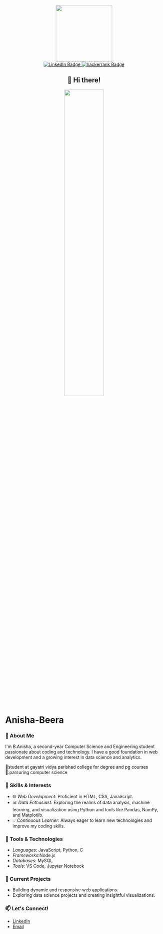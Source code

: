<div id="header" align='center' >
  <img src="https://media4.giphy.com/media/v1.Y2lkPTc5MGI3NjExZ2Rmd25xbGIycGFneXRiaWR5NW13OGJsanA4Z3hzcml0OW54YnR0OCZlcD12MV9pbnRlcm5hbF9naWZfYnlfaWQmY3Q9cw/paTz7UZbPfTZFRYnnB/giphy.webp" width="180px"></img>
</div>
<div id="badges" align='center'>
  <a href="www.linkedin.com/in/anisha-beera-676b1b260"target=”_blank”>
    <img src="https://img.shields.io/badge/LinkedIn-blue?style=for-the-badge&logo=linkedin&logoColor=white" alt="LinkedIn Badge"/>
  </a>
  <a href="https://www.hackerrank.com/profile/anishadeepthi201" target=”_blank”>
    <img src="https://img.shields.io/badge/hackerrank-050c18?style=for-the-badge&logo=hackerrank" alt="hackerrank Badge"/>
  </a>
  <div><h2 align="center">👋 Hi there!</h2></div>
</div>
<div align="center" >
    <img src="https://image.lexica.art/full_webp/5420b363-0179-4fea-aec9-9055783d6d65" width="50%"></img>
</div>


# Anisha-Beera
### 🌟 About Me

 I'm B.Anisha, a second-year Computer Science and Engineering student passionate about coding and technology. I have a good foundation in web development and a growing interest in data science and analytics.

🏫student at gayatri vidya parishad college for degree and pg courses
📖:parsuring computer science

### 🚀 Skills & Interests

- 🌐 *Web Development*: Proficient in HTML, CSS, JavaScript.
- 📊 *Data Enthusiast*: Exploring the realms of data analysis, machine learning, and visualization using Python and tools like Pandas, NumPy, and Matplotlib.
- 💡 *Continuous Learner*: Always eager to learn new technologies and improve my coding skills.

### 🔧 Tools & Technologies

- *Languages*: JavaScript, Python, C
- *Frameworks*:Node.js
- *Databases*: MySQL
- *Tools*: VS Code, Jupyter Notebook

### 🌱 Current Projects

- Building dynamic and responsive web applications.
- Exploring data science projects and creating insightful visualizations.

### 📫 Let's Connect!

- [LinkedIn](www.linkedin.com/in/anisha-beera-676b1b260)
- [Email](anishadeepthi2005@gmail.com)
